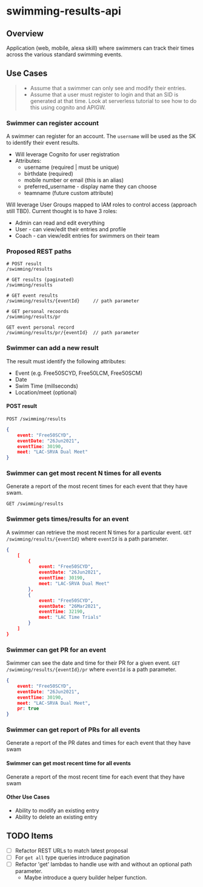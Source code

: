 # swimming-results-api
## Overview
Application (web, mobile, alexa skill) where swimmers can track their times across the various standard swimming events.

## Use Cases
> - Assume that a swimmer can only see and modify their entries.
> - Assume that a user must register to login and that an SID is generated at that time. Look at serverless tutorial to see how to do this using cognito and APIGW.

### Swimmer can register account
A swimmer can register for an account. The `username` will be used as the SK to identify their event results.
- Will leverage Cognito for user registration
- Attributes:
	- username (required | must be unique)
	- birthdate (required)
	- mobile number or email (this is an alias)
	- preferred_username - display name they can choose
	- teamname (future custom attribute)

Will leverage User Groups mapped to IAM roles to control access (approach still TBD). Current thought is to have 3 roles:
- Admin can read and edit everything
- User - can view/edit their entries and profile
- Coach - can view/edit entries for swimmers on their team

### Proposed REST paths
```
# POST result
/swimming/results

# GET results (paginated)
/swimming/results

# GET event results
/swimming/results/{eventId}		// path parameter

# GET personal recoords
/swimming/results/pr

GET event personal record
/swimming/results/pr/{eventId}	// path parameter
```

### Swimmer can add a new result
The result must identify the following attributes:
- Event (e.g. Free50SCYD, Free50LCM, Free50SCM)
- Date
- Swim Time (millseconds)
- Location/meet (optional)

#### POST result
`POST /swimming/results`

```json
{
	event: "Free50SCYD",
	eventDate: "26Jun2021",
	eventTime: 30190,
	meet: "LAC-SRVA Dual Meet"
}
```

### Swimmer can get most recent N times for all events
Generate a report of the most recent times for each event that they have swam.

`GET /swimming/results`



### Swimmer gets times/results for an event
A swimmer can retrieve the most recent N times for a particular event.
`GET /swimming/results/{eventId}`
where `eventId` is a path parameter.

```json
{
	[
		{
			event: "Free50SCYD",
			eventDate: "26Jun2021",
			eventTime: 30190,
			meet: "LAC-SRVA Dual Meet"
		},
		{
			event: "Free50SCYD",
			eventDate: "26Mar2021",
			eventTime: 32190,
			meet: "LAC Time Trials"
		}
	]
}
```

### Swimmer can get PR for an event
Swimmer can see the date and time for their PR for a given event.
`GET /swimming/results/{eventId}/pr`
where `eventId` is a path parameter.

```json
{
	event: "Free50SCYD",
	eventDate: "26Jun2021",
	eventTime: 30190,
	meet: "LAC-SRVA Dual Meet",
	pr: true
}
```

### Swimmer can get report of PRs for all events
Generate a report of the PR dates and times for each event that they have swam

#### Swimmer can get most recent time for all events
Generate a report of the most recent time for each event that they have swam

#### Other Use Cases
- Ability to modify an existing entry
- Ability to delete an existing entry

## TODO Items
- [ ] Refactor REST URLs to match latest proposal
- [ ] For `get all` type queries introduce pagination
- [ ] Refactor 'get' lambdas to handle use with and without an optional path parameter.
	- Maybe introduce a query builder helper function.
